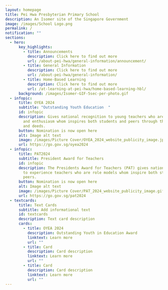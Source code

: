 ```yaml
---
layout: homepage
title: Pei Hwa Presbyterian Primary School
description: An Isomer site of the Singapore Government
image: /images/School Logo.png
permalink: /
notification: ""
sections:
  - hero:
      key_highlights:
        - title: Announcements
          description: Click here to find out more
          url: /about-pei-hwa/general-information/announcement/
        - title: General Information
          description: Click here to find out more
          url: /about-pei-hwa/general-information/
        - title: Home-Based Learning
          description: Click here to find out more
          url: /at-learning-at-pei-hwa/home-based-learning-hbl/
      background: /images/Isomer-GIF-5sec-per-photo.gif
  - infopic:
      title: OYEA 2024
      subtitle: "Outstanding Youth Education  "
      id: infopic
      description: Gives national recognition to young teachers who are role models
        and enthusiasm whom inspires both students and peers through their words
        and deeds.
      button: Nomination is now open here
      alt: Image alt text
      image: /images/Picture Cover/OYEA_2024_website_publicity_image.jpg
      url: https://go.gov.sg/oyea2024
  - infopic:
      title: PAT2024
      subtitle: President Award for Teachers
      id: infopic
      description: The Presidents Award for Teachers (PAT) gives national recognition
        to experience teachers who are role models whom inspire both student and
        peers.
      button: Nomination is now open here
      alt: Image alt text
      image: /images/Picture Cover/PAT_2024_website_publicity_image.gif
      url: https://go.gov.sg/pat2024
  - textcards:
      title: Text Cards
      subtitle: Add informational text
      id: textcards
      description: Text card description
      cards:
        - title: OYEA 2024
          description: Outstanding Youth in Education Award
          linktext: Learn more
          url: ""
        - title: Card
          description: Card description
          linktext: Learn more
          url: ""
        - title: Card
          description: Card description
          linktext: Learn more
          url: ""
---
```

